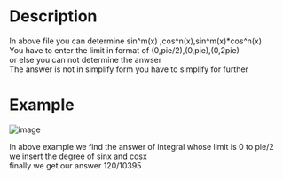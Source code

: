 # Description
In above file you can determine sin^m(x) ,cos^n(x),sin^m(x)*cos^n(x)
<br>You have to enter the limit in format of (0,pie/2),(0,pie),(0,2pie)
<br>or else you can not determine the anwser
<br>The answer is not in simplify form you have to simplify for further


# Example
![image](https://github.com/sarvadandge29/Reduction_formula_in_c/assets/144232225/0739c420-21e9-4fdc-be0a-e3da9d17238f)

In above example we find the answer of integral whose limit is 0 to pie/2
<br> we insert the degree of sinx and cosx
<br> finally we get our answer 120/10395
